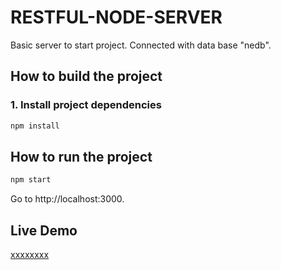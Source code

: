 # RESTFUL-NODE-SERVER

Basic server to start project. Connected with data base "nedb".

## How to build the project

### 1. Install project dependencies

```bash
npm install
```

## How to run the project

```bash
npm start
```
Go to http://localhost:3000.

## Live Demo

[xxxxxxxx](xxxxxx)
